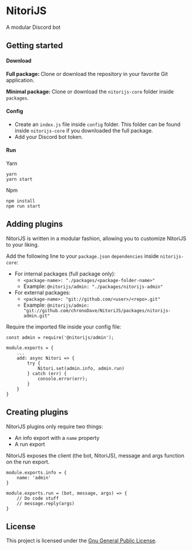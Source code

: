 # NitoriJS

A modular Discord bot

## Getting started
#### Download
<b>Full package: </b>
Clone or download the repository in your favorite Git application.

<b>Minimal package: </b>
Clone or download the `nitorijs-core` folder inside `packages`.

#### Config
- Create an `index.js` file inside `config` folder. This folder can be found inside `nitorijs-core` if you downloaded the full package.
- Add your Discord bot token.

#### Run
Yarn

```
yarn
yarn start
```

Npm

```
npm install
npm run start
```

## Adding plugins
NitoriJS is written in a modular fashion, allowing you to customize NitoriJS to your liking.

Add the following line to your `package.json` `dependencies` inside `nitorijs-core`:
- For internal packages (full package only):
	- `<package-name>: "./packages/<package-folder-name>"`
	- Example: `@nitorijs/admin: "./packages/nitorijs-admin"`
- For external packages:
	- `<package-name>: "git://github.com/<user>/<repo>.git"`
	- Example: `@nitorijs/admin: "git://github.com/chronoDave/NitoriJS/packages/nitorijs-admin.git"`

Require the imported file inside your config file:
```
const admin = require('@nitorijs/admin');

module.exports = {
	...
    add: async Nitori => {
    	try {
        	Nitori.set(admin.info, admin.run)
        } catch (err) {
        	console.error(err);
        }
    }
}
```

## Creating plugins
NitoriJS plugins only require two things:
- An info export with a `name` property
- A run export

NitoriJS exposes the client (the bot, NitoriJS), message and args function on the run export.

```
module.exports.info = {
	name: 'admin'
}

module.exports.run = (bot, message, args) => {
	// Do code stuff
    // message.reply(args)
}
```

## License

This project is licensed under the [Gnu General Public License](https://github.com/chronoDave/Doombox/blob/master/LICENSE).
